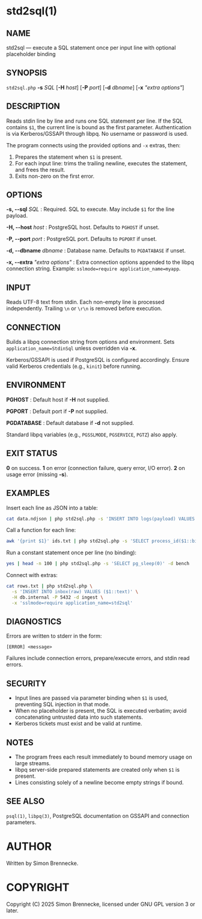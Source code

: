 # std2sql(1)

## NAME

std2sql — execute a SQL statement once per input line with optional placeholder binding

## SYNOPSIS

`std2sql.php` **-s** *SQL* [**-H** *host*] [**-P** *port*] [**-d** *dbname*] [**-x** *"extra options"*]

## DESCRIPTION

Reads stdin line by line and runs one SQL statement per line.
If the SQL contains `$1`, the current line is bound as the first parameter.
Authentication is via Kerberos/GSSAPI through libpq. No username or password is used.

The program connects using the provided options and `-x` extras, then:

1. Prepares the statement when `$1` is present.
2. For each input line: trims the trailing newline, executes the statement, and frees the result.
3. Exits non-zero on the first error.

## OPTIONS

**-s, --sql** *SQL*
: Required. SQL to execute. May include `$1` for the line payload.

**-H, --host** *host*
: PostgreSQL host. Defaults to `PGHOST` if unset.

**-P, --port** *port*
: PostgreSQL port. Defaults to `PGPORT` if unset.

**-d, --dbname** *dbname*
: Database name. Defaults to `PGDATABASE` if unset.

**-x, --extra** *"extra options"*
: Extra connection options appended to the libpq connection string. Example: `sslmode=require application_name=myapp`.

## INPUT

Reads UTF-8 text from stdin. Each non-empty line is processed independently.
Trailing `\n` or `\r\n` is removed before execution.

## CONNECTION

Builds a libpq connection string from options and environment.
Sets `application_name=StdinSql` unless overridden via **-x**.

Kerberos/GSSAPI is used if PostgreSQL is configured accordingly. Ensure valid Kerberos credentials (e.g., `kinit`) before running.

## ENVIRONMENT

**PGHOST**
: Default host if **-H** not supplied.

**PGPORT**
: Default port if **-P** not supplied.

**PGDATABASE**
: Default database if **-d** not supplied.

Standard libpq variables (e.g., `PGSSLMODE`, `PGSERVICE`, `PGTZ`) also apply.

## EXIT STATUS

**0** on success.
**1** on error (connection failure, query error, I/O error).
**2** on usage error (missing **-s**).

## EXAMPLES

Insert each line as JSON into a table:

```sh
cat data.ndjson | php std2sql.php -s 'INSERT INTO logs(payload) VALUES ($1::jsonb)' -d appdb
```

Call a function for each line:

```sh
awk '{print $1}' ids.txt | php std2sql.php -s 'SELECT process_id($1::bigint)' -d ops
```

Run a constant statement once per line (no binding):

```sh
yes | head -n 100 | php std2sql.php -s 'SELECT pg_sleep(0)' -d bench
```

Connect with extras:

```sh
cat rows.txt | php std2sql.php \
  -s 'INSERT INTO inbox(raw) VALUES ($1::text)' \
  -H db.internal -P 5432 -d ingest \
  -x 'sslmode=require application_name=std2sql'
```

## DIAGNOSTICS

Errors are written to stderr in the form:

```
[ERROR] <message>
```

Failures include connection errors, prepare/execute errors, and stdin read errors.

## SECURITY

* Input lines are passed via parameter binding when `$1` is used, preventing SQL injection in that mode.
* When no placeholder is present, the SQL is executed verbatim; avoid concatenating untrusted data into such statements.
* Kerberos tickets must exist and be valid at runtime.

## NOTES

* The program frees each result immediately to bound memory usage on large streams.
* libpq server-side prepared statements are created only when `$1` is present.
* Lines consisting solely of a newline become empty strings if bound.

## SEE ALSO

`psql(1)`, `libpq(3)`, PostgreSQL documentation on GSSAPI and connection parameters.

# AUTHOR

Written by Simon Brennecke.

# COPYRIGHT

Copyright (C) 2025 Simon Brennecke, licensed under GNU GPL version 3 or later.
